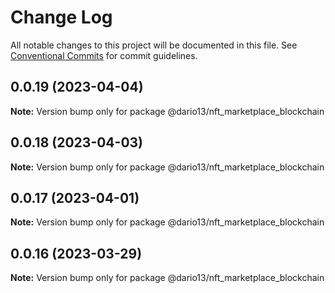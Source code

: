 # Change Log

All notable changes to this project will be documented in this file.
See [Conventional Commits](https://conventionalcommits.org) for commit guidelines.

## 0.0.19 (2023-04-04)

**Note:** Version bump only for package @dario13/nft_marketplace_blockchain

## 0.0.18 (2023-04-03)

**Note:** Version bump only for package @dario13/nft_marketplace_blockchain

## 0.0.17 (2023-04-01)

**Note:** Version bump only for package @dario13/nft_marketplace_blockchain

## 0.0.16 (2023-03-29)

**Note:** Version bump only for package @dario13/nft_marketplace_blockchain
